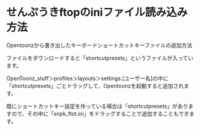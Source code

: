 # せんぷうきftopのiniファイル読み込み方法

Opentoonzから書き出したキーボードショートカットキーファイルの追加方法

ファイルをダウンロードすると「shortcutpresets」というファイルが入っています。

OpenToonz_stuff＞profiles＞layouts＞settings.[ユーザー名]の中に「shortcutpresets」ごとドラッグして、Opentoonzを起動すると追加されます。

既にショートカットキー設定を作っている場合は「shortcutpresets」がありますので、その中に「snpk_ftot.ini」をドラッグすることで追加することもできます。